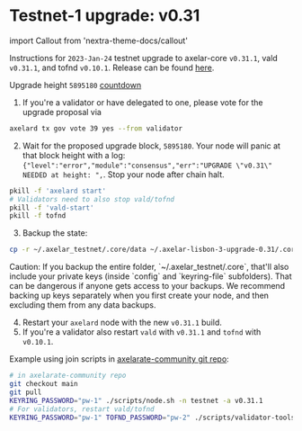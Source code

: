 # Testnet-1 upgrade: v0.31

import Callout from 'nextra-theme-docs/callout'

Instructions for `2023-Jan-24` testnet upgrade to axelar-core `v0.31.1`, vald `v0.31.1`, and tofnd `v0.10.1`.
Release can be found [here](https://github.com/axelarnetwork/axelar-core/releases/tag/v0.31.1).

Upgrade height `5895180` [countdown](https://testnet.mintscan.io/axelar-testnet/blocks/5895180)

1. If you're a validator or have delegated to one, please vote for the upgrade proposal via

```bash
axelard tx gov vote 39 yes --from validator
```

2. Wait for the proposed upgrade block, `5895180`. Your node will panic at that block height with a log: `{"level":"error","module":"consensus","err":"UPGRADE \"v0.31\" NEEDED at height: ",`. Stop your node after chain halt.

```bash
pkill -f 'axelard start'
# Validators need to also stop vald/tofnd
pkill -f 'vald-start'
pkill -f tofnd
```

3. Backup the state:

```bash
cp -r ~/.axelar_testnet/.core/data ~/.axelar-lisbon-3-upgrade-0.31/.core/data
```

<Callout type="warning" emoji="⚠️">
  Caution: If you backup the entire folder, `~/.axelar_testnet/.core`, that'll also include your private keys (inside `config` and `keyring-file` subfolders). That can be dangerous if anyone gets access to your backups. We recommend backing up keys separately when you first create your node, and then excluding them from any data backups.
</Callout>

4. Restart your `axelard` node with the new `v0.31.1` build.
5. If you're a validator also restart `vald` with `v0.31.1` and `tofnd` with `v0.10.1`.

Example using join scripts in [axelarate-community git repo](https://github.com/axelarnetwork/axelarate-community):

```bash
# in axelarate-community repo
git checkout main
git pull
KEYRING_PASSWORD="pw-1" ./scripts/node.sh -n testnet -a v0.31.1
# For validators, restart vald/tofnd
KEYRING_PASSWORD="pw-1" TOFND_PASSWORD="pw-2" ./scripts/validator-tools-host.sh -n testnet -a v0.31.1 -q v0.10.1
```
